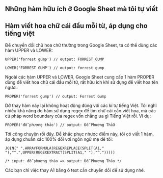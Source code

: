 ## Những hàm hữu ích ở Google Sheet mà tôi tự viết

## Hàm viết hoa chữ cái đầu mỗi từ, áp dụng cho tiếng việt

Để chuyển đổi chữ hoa chữ thường trong Google Sheet, ta có thể dùng các hàm UPPER và LOWER:

```
UPPER('forrest gump') // output: FORREST GUMP

LOWER('FORREST GUMP') // output: forrest gump
```


Ngoài các hàm UPPER và LOWER, Google Sheet cung cấp 1 hàm PROPER dùng để viết hoa chữ cái đầu mỗi từ, rất hữu ích khi sử dụng để viết hoa tên người:

```
PROPER('forrest gump') // output: Forrest Gump
```

Dở thay hàm này lại không hoạt động đúng với các kí tự tiếng Việt. Tôi nghĩ nhiều khả năng do hàm sử dụng regex để tìm chữ cái cần viết hoa, mà các cú pháp word boundary của regex vốn chẳng ưa gì Tiếng Việt rồi. Ví dụ:

```
PROPER('đỗ phương thảo') // output: Đỗ Phương ThảO
```

Tới công chuyện rồi đây. Để khắc phục nhược điểm này, tôi có viết 1 hàm, áp dụng chuẩn xác 100% đối với ngôn ngữ mẹ đẻ tôi:

```
JOIN(" ",ARRAYFORMULA(REGEXREPLACE(SPLIT(A1," "),"^.",UPPER(REGEXEXTRACT(SPLIT(A1," "),"^.")))))

/* input: đỗ phương thảo => output: Đỗ Phương Thảo */
```

Các bạn chỉ việc thay A1 bằng ô text cần chuyển đổi để sử dụng nhé. 
